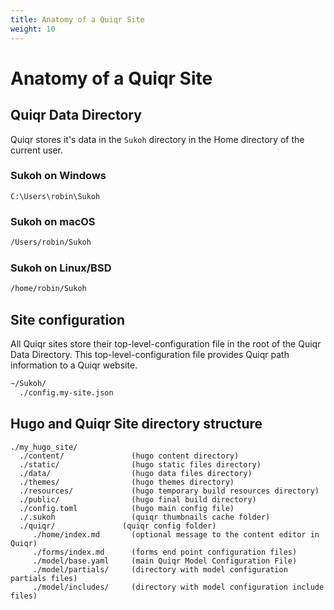 ```yaml
---
title: Anatomy of a Quiqr Site
weight: 10
---
```


# Anatomy of a Quiqr Site

## Quiqr Data Directory

Quiqr stores it's data in the ```Sukoh``` directory in the Home directory of the current user.

### Sukoh on Windows

```batch
C:\Users\robin\Sukoh
```

### Sukoh on macOS

```bash
/Users/robin/Sukoh
```

### Sukoh on Linux/BSD

```bash
/home/robin/Sukoh
```

## Site configuration

All Quiqr sites store their top-level-configuration file in the root of the
Quiqr Data Directory. This top-level-configuration file provides Quiqr path
information to a Quiqr website.

```bash
~/Sukoh/
  ./config.my-site.json
```

## Hugo and Quiqr Site directory structure

```bas
./my_hugo_site/
  ./content/               (hugo content directory)
  ./static/                (hugo static files directory)
  ./data/                  (hugo data files directory)
  ./themes/                (hugo themes directory)
  ./resources/             (hugo temporary build resources directory)
  ./public/                (hugo final build directory)
  ./config.toml            (hugo main config file)
  ./.sukoh                 (quiqr thumbnails cache folder)
  ./quiqr/               (quiqr config folder)
     ./home/index.md       (optional message to the content editor in Quiqr)
     ./forms/index.md      (forms end point configuration files)
     ./model/base.yaml     (main Quiqr Model Configuration File)
     ./model/partials/     (directory with model configuration partials files)
     ./model/includes/     (directory with model configuration include files)
```

